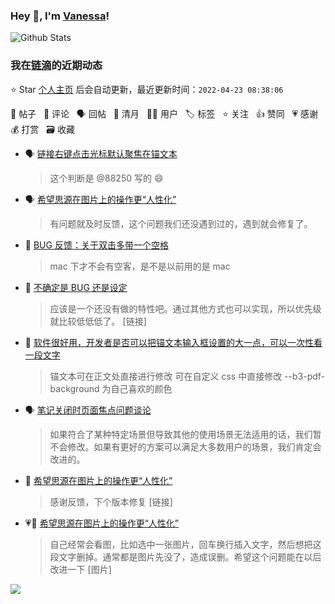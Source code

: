 ### Hey 👋, I'm [Vanessa](http://vanessa.b3log.org/)!

![Github Stats](https://github-readme-stats.vercel.app/api?username=Vanessa219&show_icons=true)

<!--events start -->

### 我在[链滴](https://ld246.com)的近期动态

⭐️ Star [个人主页](https://github.com/Vanessa219/Vanessa219) 后会自动更新，最近更新时间：`2022-04-23 08:38:06`

📝 帖子 &nbsp; 💬 评论 &nbsp; 🗣 回帖 &nbsp; 🌙 清月 &nbsp; 👨‍💻 用户 &nbsp; 🏷️ 标签 &nbsp; ⭐️ 关注 &nbsp; 👍 赞同 &nbsp; 💗 感谢 &nbsp; 💰 打赏 &nbsp; 🗃 收藏

* 🗣 [链接右键点击光标默认聚焦在锚文本](https://ld246.com/article/1650193160065/comment/1650604468819#comments)

  > 这个判断是 @88250 写的 😄
* 🗣 [希望思源在图片上的操作更“人性化”](https://ld246.com/article/1650357135043/comment/1650589965163#comments)

  > 有问题就及时反馈，这个问题我们还没遇到过的，遇到就会修复了。
* 💬 [BUG 反馈：关于双击多带一个空格](https://ld246.com/article/1650613788130/comment/1650628085435#comments)

  > mac 下才不会有空客，是不是以前用的是 mac
* 💬 [不确定是 BUG 还是设定](https://ld246.com/article/1650496564994/comment/1650507044546#comments)

  > 应该是一个还没有做的特性吧。通过其他方式也可以实现，所以优先级就比较低低低了。 [链接]
* 💬 [软件很好用，开发者是否可以把锚文本输入框设置的大一点，可以一次性看一段文字](https://ld246.com/article/1650469003857/comment/1650471116369#comments)

  > 锚文本可在正文处直接进行修改 可在自定义 css 中直接修改 --b3-pdf-background 为自己喜欢的颜色
* 🗣 [笔记关闭时页面焦点问题谈论](https://ld246.com/article/1650380105423/comment/1650455724810#comments)

  > 如果符合了某种特定场景但导致其他的使用场景无法适用的话，我们暂不会修改。如果有更好的方案可以满足大多数用户的场景，我们肯定会改进的。
* 💬 [希望思源在图片上的操作更“人性化”](https://ld246.com/article/1650357135043/comment/1650421529172#comments)

  > 感谢反馈，下个版本修复 [链接]
* 💗📝 [希望思源在图片上的操作更“人性化”](https://ld246.com/article/1650357135043)

  > 自己经常会看图，比如选中一张图片，回车换行插入文字，然后想把这段文字删掉。通常都是图片先没了，造成误删。希望这个问题能在以后改进一下 [图片]


<!--events end -->

<a title="Hits" target="_blank" href="https://github.com/Vanessa219/Vanessa219"><img src="https://hits.b3log.org/Vanessa219/Vanessa219.svg"></a>
